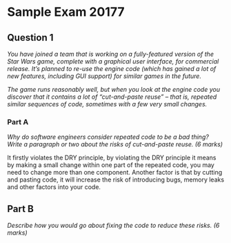 # Sample Exam 20177

## Question 1
_You have joined a team that is working on a fully-featured version of the Star Wars game, 
complete with a graphical user interface, for commercial release.  It’s planned to re-use the engine 
code (which has gained a lot of new features, including GUI support) for similar games in the 
future._

_The game runs reasonably well, but when you look at the engine code you discover that it contains 
a lot of “cut-and-paste reuse” – that is, repeated similar sequences of code, sometimes with a few 
very small changes._

### Part A
_Why do software engineers consider repeated code to be a bad thing?  Write a 
paragraph or two about the risks of cut-and-paste reuse. (6 marks)_ 

It firstly violates the DRY principle, by violating the DRY principle it means by making a small change within one part of the repeated code, you may need to change more than one component. 
Another factor is that by cutting and pasting code, it will increase the risk of introducing bugs, memory leaks and other factors into your code. 

## Part B
_Describe how you would go about fixing the code to reduce these risks. (6 marks)_
